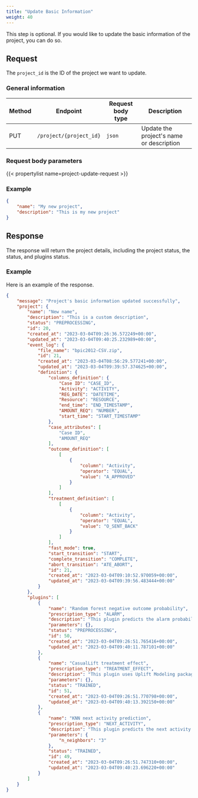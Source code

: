 ```yaml
---
title: "Update Basic Information"
weight: 40
---
```


This step is optional. If you would like to update the basic information of the project, you can do so.

## Request

The `project_id` is the ID of the project we want to update.

### General information

| Method | Endpoint | Request body type | Description |
| ------ | -------- | ----------------- | ----------- |
| PUT | `/project/{project_id}` | `json` | Update the project's name or description |

### Request body parameters

{{< propertylist name=project-update-request >}}

### Example

```json
{
    "name": "My new project",
    "description": "This is my new project"
}
```

## Response

The response will return the project details, including the project status, the status, and plugins status.

### Example

Here is an example of the response.

```json
{
    "message": "Project's basic information updated successfully",
    "project": {
        "name": "New name",
        "description": "This is a custom description",
        "status": "PREPROCESSING",
        "id": 20,
        "created_at": "2023-03-04T09:26:36.572249+00:00",
        "updated_at": "2023-03-04T09:40:25.232989+00:00",
        "event_log": {
            "file_name": "bpic2012-CSV.zip",
            "id": 21,
            "created_at": "2023-03-04T08:56:29.577241+00:00",
            "updated_at": "2023-03-04T09:39:57.374625+00:00",
            "definition": {
                "columns_definition": {
                    "Case ID": "CASE_ID",
                    "Activity": "ACTIVITY",
                    "REG_DATE": "DATETIME",
                    "Resource": "RESOURCE",
                    "end_time": "END_TIMESTAMP",
                    "AMOUNT_REQ": "NUMBER",
                    "start_time": "START_TIMESTAMP"
                },
                "case_attributes": [
                    "Case ID",
                    "AMOUNT_REQ"
                ],
                "outcome_definition": [
                    [
                        {
                            "column": "Activity",
                            "operator": "EQUAL",
                            "value": "A_APPROVED"
                        }
                    ]
                ],
                "treatment_definition": [
                    [
                        {
                            "column": "Activity",
                            "operator": "EQUAL",
                            "value": "O_SENT_BACK"
                        }
                    ]
                ],
                "fast_mode": true,
                "start_transition": "START",
                "complete_transition": "COMPLETE",
                "abort_transition": "ATE_ABORT",
                "id": 21,
                "created_at": "2023-03-04T09:10:52.970059+00:00",
                "updated_at": "2023-03-04T09:39:56.483444+00:00"
            }
        },
        "plugins": [
            {
                "name": "Random forest negative outcome probability",
                "prescription_type": "ALARM",
                "description": "This plugin predicts the alarm probability based on the random forest algorithm.",
                "parameters": {},
                "status": "PREPROCESSING",
                "id": 50,
                "created_at": "2023-03-04T09:26:51.765416+00:00",
                "updated_at": "2023-03-04T09:40:11.787101+00:00"
            },
            {
                "name": "CasualLift treatment effect",
                "prescription_type": "TREATMENT_EFFECT",
                "description": "This plugin uses Uplift Modeling package CasualLift to get the CATE and probability of outcome if treatment is applied or not",
                "parameters": {},
                "status": "TRAINED",
                "id": 51,
                "created_at": "2023-03-04T09:26:51.770798+00:00",
                "updated_at": "2023-03-04T09:40:13.392150+00:00"
            },
            {
                "name": "KNN next activity prediction",
                "prescription_type": "NEXT_ACTIVITY",
                "description": "This plugin predicts the next activity based on the KNN algorithm.",
                "parameters": {
                    "n_neighbors": "3"
                },
                "status": "TRAINED",
                "id": 49,
                "created_at": "2023-03-04T09:26:51.747310+00:00",
                "updated_at": "2023-03-04T09:40:23.696220+00:00"
            }
        ]
    }
}
```
